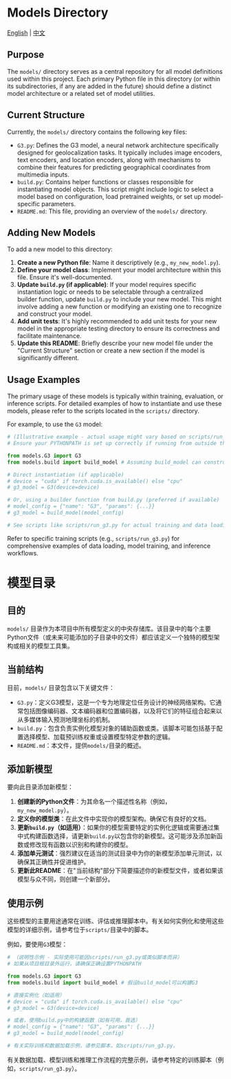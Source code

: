 # Models Directory

[English](#english) | [中文](#chinese)

<a name="english"></a>
## Purpose

The `models/` directory serves as a central repository for all model definitions used within this project. Each primary Python file in this directory (or within its subdirectories, if any are added in the future) should define a distinct model architecture or a related set of model utilities.

## Current Structure

Currently, the `models/` directory contains the following key files:

*   `G3.py`: Defines the G3 model, a neural network architecture specifically designed for geolocalization tasks. It typically includes image encoders, text encoders, and location encoders, along with mechanisms to combine their features for predicting geographical coordinates from multimedia inputs.
*   `build.py`: Contains helper functions or classes responsible for instantiating model objects. This script might include logic to select a model based on configuration, load pretrained weights, or set up model-specific parameters.
*   `README.md`: This file, providing an overview of the `models/` directory.

## Adding New Models

To add a new model to this directory:

1.  **Create a new Python file**: Name it descriptively (e.g., `my_new_model.py`).
2.  **Define your model class**: Implement your model architecture within this file. Ensure it's well-documented.
3.  **Update `build.py` (if applicable)**: If your model requires specific instantiation logic or needs to be selectable through a centralized builder function, update `build.py` to include your new model. This might involve adding a new function or modifying an existing one to recognize and construct your model.
4.  **Add unit tests**: It's highly recommended to add unit tests for your new model in the appropriate testing directory to ensure its correctness and facilitate maintenance.
5.  **Update this README**: Briefly describe your new model file under the "Current Structure" section or create a new section if the model is significantly different.

## Usage Examples

The primary usage of these models is typically within training, evaluation, or inference scripts. For detailed examples of how to instantiate and use these models, please refer to the scripts located in the `scripts/` directory.

For example, to use the `G3` model:

```python
# (Illustrative example - actual usage might vary based on scripts/run_g3.py or similar)
# Ensure your PYTHONPATH is set up correctly if running from outside the project root

from models.G3 import G3
from models.build import build_model # Assuming build_model can construct G3

# Direct instantiation (if applicable)
# device = "cuda" if torch.cuda.is_available() else "cpu"
# g3_model = G3(device=device)

# Or, using a builder function from build.py (preferred if available)
# model_config = {"name": "G3", "params": {...}}
# g3_model = build_model(model_config)

# See scripts like scripts/run_g3.py for actual training and data loading examples.
```

Refer to specific training scripts (e.g., `scripts/run_g3.py`) for comprehensive examples of data loading, model training, and inference workflows.

<a name="chinese"></a>
# 模型目录

## 目的

`models/` 目录作为本项目中所有模型定义的中央存储库。该目录中的每个主要Python文件（或未来可能添加的子目录中的文件）都应该定义一个独特的模型架构或相关的模型工具集。

## 当前结构

目前，`models/` 目录包含以下关键文件：

* `G3.py`：定义G3模型，这是一个专为地理定位任务设计的神经网络架构。它通常包括图像编码器、文本编码器和位置编码器，以及将它们的特征组合起来以从多媒体输入预测地理坐标的机制。
* `build.py`：包含负责实例化模型对象的辅助函数或类。该脚本可能包括基于配置选择模型、加载预训练权重或设置模型特定参数的逻辑。
* `README.md`：本文件，提供`models/`目录的概述。

## 添加新模型

要向此目录添加新模型：

1. **创建新的Python文件**：为其命名一个描述性名称（例如，`my_new_model.py`）。
2. **定义你的模型类**：在此文件中实现你的模型架构。确保它有良好的文档。
3. **更新`build.py`（如适用）**：如果你的模型需要特定的实例化逻辑或需要通过集中式构建函数选择，请更新`build.py`以包含你的新模型。这可能涉及添加新函数或修改现有函数以识别和构建你的模型。
4. **添加单元测试**：强烈建议在适当的测试目录中为你的新模型添加单元测试，以确保其正确性并促进维护。
5. **更新此README**：在"当前结构"部分下简要描述你的新模型文件，或者如果该模型与众不同，则创建一个新部分。

## 使用示例

这些模型的主要用途通常在训练、评估或推理脚本中。有关如何实例化和使用这些模型的详细示例，请参考位于`scripts/`目录中的脚本。

例如，要使用`G3`模型：

```python
# （说明性示例 - 实际使用可能因scripts/run_g3.py或类似脚本而异）
# 如果从项目根目录外运行，请确保正确设置PYTHONPATH

from models.G3 import G3
from models.build import build_model # 假设build_model可以构建G3

# 直接实例化（如适用）
# device = "cuda" if torch.cuda.is_available() else "cpu"
# g3_model = G3(device=device)

# 或者，使用build.py中的构建函数（如有可用，首选）
# model_config = {"name": "G3", "params": {...}}
# g3_model = build_model(model_config)

# 有关实际训练和数据加载示例，请参见脚本，如scripts/run_g3.py。
```

有关数据加载、模型训练和推理工作流程的完整示例，请参考特定的训练脚本（例如，`scripts/run_g3.py`）。
